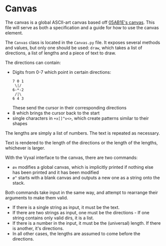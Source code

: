 # Canvas

The canvas is a global ASCII-art canvas based off [05AB1E's canvas](https://codegolf.stackexchange.com/questions/96361/tips-for-golfing-in-05ab1e/175520#175520). This file will serve as both a specification and a guide for how to use the canvas element.

The `Canvas` class is located in the `Canvas.py` file. It exposes several methods and values, but only one should be used: `draw`, which takes a list of directions, a list of lengths and a piece of text to draw.

The directions can contain:

- Digits from 0-7 which point in certain directions:
  ```
  7 0 1
   \|/
  6-*-2
   /|\
  6 4 3
  ```
  These send the cursor in their corresponding directions
- 8 which brings the cursor back to the start
- single characters in `+x[]^v<>`, which create patterns similar to their shapes

The lengths are simply a list of numbers. The text is repeated as necessary.

Text is rendered to the length of the directions or the length of the lengths, whichever is larger.

With the Vyxal interface to the canvas, there are two commands:

- `ø∧` modifies a global canvas, which is implicitly printed if nothing else has been printed and it has been modified
- `ø^` starts with a blank canvas and outputs a new one as a string onto the stack.

Both commands take input in the same way, and attempt to rearrange their arguments to make them valid.

- If there is a single string as input, it must be the text.
- If there are two strings as input, one must be the directions - If one string contains only valid dirs, it is a list.
- If there is a number in the input, it must be the (universal) length. If there is another, it's directions.
- In all other cases, the lengths are assumed to come before the directions.
